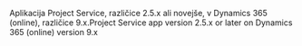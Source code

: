 <span data-ttu-id="16bd8-101">Aplikacija Project Service, različice 2.5.x ali novejše, v Dynamics 365 (online), različice 9.x.</span><span class="sxs-lookup"><span data-stu-id="16bd8-101">Project Service app version 2.5.x or later on Dynamics 365 (online) version 9.x</span></span>
